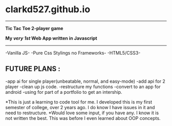 # clarkd527.github.io
_____________________________________________
**Tic Tac Toe 2-player game**

**My _very 1st_ Web App written in Javascript**

_____________________________________________

-Vanilla JS- -Pure Css Stylings no Frameworks- -HTML5/CSS3-

## **FUTURE PLANS** :
-app ai for single player(unbeatable, normal, and easy-mode)
-add api for 2 player
-clean up js code.
-restructure my functions
-convert to an app for android
-using for part of a portfolio to get an intership.


*This is just a learning to code tool for me. 
I developed this is my first semester of college, over 2 years ago. I do know I have issues in it and need to restructure.
*Would love some input, if you have any. I know it is not written the best. This was before I even learned about OOP concepts.



